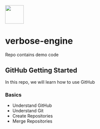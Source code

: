 # <a href='http://pluralsight.com/'><img src='https://gillcleerenpluralsight.blob.core.windows.net/files/pluralsight.png' height='60'></a>
# verbose-engine
Repo contains demo code

## GitHub Getting Started
In this repo, we will learn how to use GitHub

### Basics
- Understand GitHub
- Understand Git
- Create Repositories
- Merge Repositories
